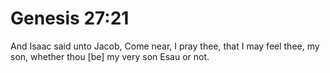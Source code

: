 # Genesis 27:21

And Isaac said unto Jacob, Come near, I pray thee, that I may feel thee, my son, whether thou [be] my very son Esau or not.